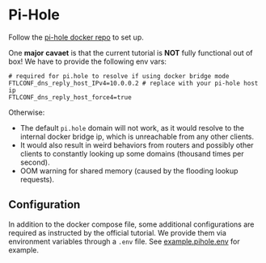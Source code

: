 # Pi-Hole

Follow the [pi-hole docker repo](https://github.com/pi-hole/docker-pi-hole) to set up.

One **major cavaet** is that the current tutorial is **NOT** fully functional out of box! We have to provide the following env vars:

```.env
# required for pi.hole to resolve if using docker bridge mode
FTLCONF_dns_reply_host_IPv4=10.0.0.2 # replace with your pi-hole host ip
FTLCONF_dns_reply_host_force4=true
```

Otherwise:

- The default `pi.hole` domain will not work, as it would resolve to the internal docker bridge ip, which is unreachable from any other clients.
- It would also result in weird behaviors from routers and possibly other clients to constantly looking up some domains (thousand times per second).
- OOM warning for shared memory (caused by the flooding lookup requests).

## Configuration

In addition to the docker compose file, some additional configurations are required as instructed by the official tutorial. We provide them via environment variables through a `.env` file. See [example.pihole.env](./example.pihole.env) for example.

